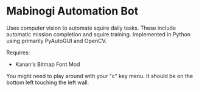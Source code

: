# Mabinogi Automation Bot

Uses computer vision to automate squire daily tasks. These include automatic mission completion and squire training. Implemented in Python using primarily PyAutoGUI and OpenCV. 


Requires:
- Kanan's Bitmap Font Mod


You might need to play around with your "c" key menu. It should be on the bottom left touching the left wall. 
